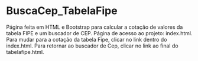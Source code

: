 # BuscaCep_TabelaFipe
Página feita em HTML e Bootstrap para calcular a cotação de valores da tabela FIPE e um buscador de CEP. 
Página de acesso ao projeto: index.html.
Para mudar para a cotação da tabela Fipe, clicar no link dentro do index.html. 
Para retornar ao buscador de Cep, clicar no link ao final do tabelafipe.html.
